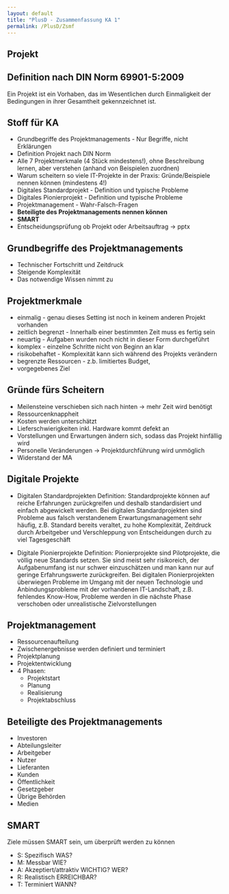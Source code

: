 ```yaml
---
layout: default
title: "PlusD - Zusammenfassung KA 1"
permalink: /PlusD/Zsmf
---
```


## Projekt

## Definition nach DIN Norm **69901-5:2009**

Ein Projekt ist ein Vorhaben, das im Wesentlichen durch Einmaligkeit der Bedingungen in ihrer Gesamtheit gekennzeichnet ist.

## Stoff für KA

- Grundbegriffe des Projektmanagements - Nur Begriffe, nicht Erklärungen
- Definition Projekt nach DIN Norm
- Alle 7 Projektmerkmale (4 Stück mindestens!), ohne Beschreibung lernen, aber verstehen (anhand von Beispielen zuordnen)
- Warum scheitern so viele IT-Projekte in der Praxis: Gründe/Beispiele nennen können (mindestens 4!)
- Digitales Standardprojekt - Definition und typische Probleme
- Digitales Pionierprojekt - Definition und typische Probleme
- Projektmanagement - Wahr-Falsch-Fragen
- **Beteiligte des Projektmanagements nennen können**
- **SMART**
- Entscheidungsprüfung ob Projekt oder Arbeitsauftrag -> pptx

## Grundbegriffe des Projektmanagements

- Technischer Fortschritt und Zeitdruck
- Steigende Komplexität
- Das notwendige Wissen nimmt zu

## Projektmerkmale

- einmalig - genau dieses Setting ist noch in keinem anderen Projekt vorhanden
- zeitlich begrenzt - Innerhalb einer bestimmten Zeit muss es fertig sein
- neuartig - Aufgaben wurden noch nicht in dieser Form durchgeführt
- komplex - einzelne Schritte nicht von Beginn an klar
- risikobehaftet - Komplexität kann sich während des Projekts verändern
- begrenzte Ressourcen - z.b. limitiertes Budget,
- vorgegebenes Ziel

## Gründe fürs Scheitern

- Meilensteine verschieben sich nach hinten -> mehr Zeit wird benötigt
- Ressourcenknappheit
- Kosten werden unterschätzt
- Lieferschwierigkeiten inkl. Hardware kommt defekt an
- Vorstellungen und Erwartungen ändern sich, sodass das Projekt hinfällig wird
- Personelle Veränderungen -> Projektdurchführung wird unmöglich
- Widerstand der MA

## Digitale Projekte

- Digitalen Standardprojekten
   Definition: Standardprojekte können auf reiche Erfahrungen zurückgreifen und deshalb standardisiert und einfach abgewickelt werden.
   Bei digitalen Standardprojekten sind Probleme aus falsch verstandenem Erwartungsmanagement sehr häufig, z.B. Standard bereits veraltet, zu hohe Komplexität, Zeitdruck durch Arbeitgeber und Verschleppung von Entscheidungen durch zu viel Tagesgeschäft

- Digitale Pionierprojekte
   Definition: Pionierprojekte sind Pilotprojekte, die völlig neue Standards setzen. Sie sind meist sehr risikoreich, der Aufgabenumfang ist nur schwer einzuschätzen und man kann nur auf geringe Erfahrungswerte zurückgreifen.
   Bei digitalen Pionierprojekten überwiegen Probleme im Umgang mit der neuen Technologie und Anbindungsprobleme mit der vorhandenen IT-Landschaft, z.B. fehlendes Know-How, Probleme werden in die nächste Phase verschoben oder unrealistische Zielvorstellungen

## Projektmanagement

- Ressourcenaufteilung
- Zwischenergebnisse werden definiert und terminiert
- Projektplanung
- Projektentwicklung
- 4 Phasen:
  - Projektstart
  - Planung
  - Realisierung
  - Projektabschluss

## Beteiligte des Projektmanagements

- Investoren
- Abteilungsleiter
- Arbeitgeber
- Nutzer
- Lieferanten
- Kunden
- Öffentlichkeit
- Gesetzgeber
- Übrige Behörden
- Medien

## SMART

Ziele müssen SMART sein, um überprüft werden zu können

- S: Spezifisch WAS?
- M: Messbar WIE?
- A: Akzeptiert/attraktiv WICHTIG? WER?
- R: Realistisch ERREICHBAR?
- T: Terminiert WANN?
